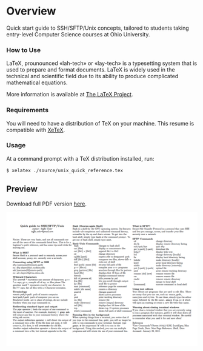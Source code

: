# Overview

Quick start guide to SSH/SFTP/Unix concepts, tailored to students taking entry-level Computer Science courses at Ohio University.

### How to Use

LaTeX, prounounced «lah-tech» or «lay-tech» is a typesetting system that is used to prepare and format documents. LaTeX is widely used in the technical and scientific field due to its ability to produce complicated mathematical equations.

More information is available at [The LaTeX Project](https://www.latex-project.org/about/).

### Requirements

You will need to have a distribution of TeX on your machine. This resume is compatible with [XeTeX](http://xetex.sourceforge.net/).


### Usage

At a command prompt with a TeX distribution installed, run:

    $ xelatex ./source/unix_quick_reference.tex

## Preview
Download full PDF version [here](/pdf/unix_quick_reference.pdf).

![Quick start guide preview](/screenshot/unix_quick_reference.png)



